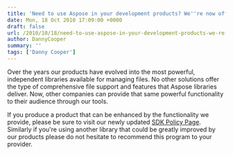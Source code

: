 ```yaml
---
title: 'Need to use Aspose in your development products? We''re now offering SDK licenses!'
date: Mon, 18 Oct 2010 17:09:00 +0000
draft: false
url: /2010/10/18/need-to-use-aspose-in-your-development-products-we-re-now-offering-sdk-licenses/
author: DannyCooper
summary: ''
tags: ['Danny Cooper']
---
```


Over the years our products have evolved into the most powerful, independent libraries available for managing files. No other solutions offer the type of comprehensive file support and features that Aspose libraries deliver. Now, other companies can provide that same powerful functionality to their audience through our tools.  
  
If you produce a product that can be enhanced by the functionality we provide, please be sure to visit our newly updated [SDK Policy Page][1]. Similarly if you're using another library that could be greatly improved by our products please do not hesitate to recommend this program to your provider.




[1]: http://www.aspose.com/corporate/purchase/policies/sdk-and-development-library-usage.aspx



